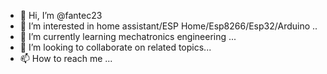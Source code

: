 - 👋 Hi, I’m @fantec23
- 👀 I’m interested in home assistant/ESP Home/Esp8266/Esp32/Arduino ..
- 🌱 I’m currently learning mechatronics engineering ...
- 💞️ I’m looking to collaborate on related topics...
- 📫 How to reach me ...

<!---
fantec23/fantec23 is a ✨ special ✨ repository because its `README.md` (this file) appears on your GitHub profile.
You can click the Preview link to take a look at your changes.
--->
